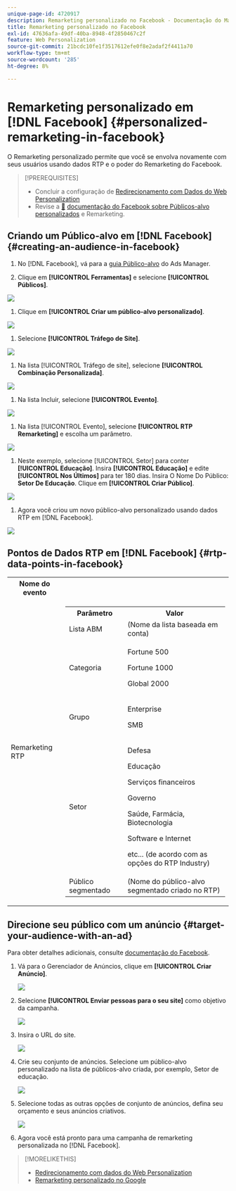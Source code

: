 ```yaml
---
unique-page-id: 4720917
description: Remarketing personalizado no Facebook - Documentação do Marketo - Documentação do produto
title: Remarketing personalizado no Facebook
exl-id: 47636afa-49df-40ba-8948-4f2850467c2f
feature: Web Personalization
source-git-commit: 21bcdc10fe1f3517612efe0f8e2adaf2f4411a70
workflow-type: tm+mt
source-wordcount: '285'
ht-degree: 8%

---
```


# Remarketing personalizado em [!DNL Facebook] {#personalized-remarketing-in-facebook}

O Remarketing personalizado permite que você se envolva novamente com seus usuários usando dados RTP e o poder do Remarketing do Facebook.

>[!PREREQUISITES]
>
>* Concluir a configuração de [Redirecionamento com Dados do Web Personalization](/help/marketo/product-docs/web-personalization/website-retargeting/retargeting-with-web-personalization-data.md)
>* Revise a [&#128279;](https://developers.facebook.com/docs/ads-for-websites/website-custom-audiences/getting-started#install-the-pixel) [documentação do Facebook sobre Públicos-alvo personalizados](https://developers.facebook.com/docs/ads-for-websites/website-custom-audiences/getting-started#install-the-pixel) e Remarketing.

## Criando um Público-alvo em [!DNL Facebook] {#creating-an-audience-in-facebook}

1. No [!DNL Facebook], vá para a [guia Público-alvo](https://www.facebook.com/ads/audience_manager) do Ads Manager.

1. Clique em **[!UICONTROL Ferramentas]** e selecione **[!UICONTROL Públicos]**.

![](assets/one-1.png)

1. Clique em **[!UICONTROL Criar um público-alvo personalizado]**.

![](assets/two-1.png)

1. Selecione **[!UICONTROL Tráfego de Site]**.

![](assets/image2015-1-19-16-3a32-3a2.png)

1. Na lista [!UICONTROL Tráfego de site], selecione **[!UICONTROL Combinação Personalizada]**.

![](assets/image2015-1-19-16-3a33-3a21.png)

1. Na lista Incluir, selecione **[!UICONTROL Evento]**.

![](assets/image2015-1-19-16-3a34-3a9.png)

1. Na lista [!UICONTROL Evento], selecione **[!UICONTROL RTP Remarketing]** e escolha um parâmetro.

![](assets/image2015-1-19-16-3a52-3a29.png)

1. Neste exemplo, selecione [!UICONTROL Setor] para conter **[!UICONTROL Educação]**. Insira **[!UICONTROL Educação]** e edite **[!UICONTROL Nos Últimos]** para ter 180 dias. Insira O Nome Do Público: **Setor De Educação**. Clique em **[!UICONTROL Criar Público]**.

![](assets/image2015-1-19-16-3a56-3a15.png)

1. Agora você criou um novo público-alvo personalizado usando dados RTP em [!DNL Facebook].

![](assets/image2015-1-19-16-3a59-3a2.png)

## Pontos de Dados RTP em [!DNL Facebook] {#rtp-data-points-in-facebook}

<table>
 <tbody>
  <tr>
   <th>Nome do evento</th>
   <th> </th>
  </tr>
  <tr>
   <td>Remarketing RTP</td>
   <td>
    <div>
     <table>
      <tbody>
       <tr>
        <th>Parâmetro</th>
        <th>Valor</th>
       </tr>
       <tr>
        <td>Lista ABM</td>
        <td>(Nome da lista baseada em conta)</td>
       </tr>
       <tr>
        <td colspan="1">Categoria</td>
        <td colspan="1"><p>Fortune 500</p><p>Fortune 1000</p><p>Global 2000</p></td>
       </tr>
       <tr>
        <td colspan="1">Grupo</td>
        <td colspan="1"><p>Enterprise</p><p>SMB</p></td>
       </tr>
       <tr>
        <td>Setor</td>
        <td><p>Defesa</p><p>Educação</p><p>Serviços financeiros</p><p>Governo</p><p>Saúde, Farmácia, Biotecnologia</p><p>Software e Internet</p><p>etc... (de acordo com as opções do RTP Industry)</p></td>
       </tr>
       <tr>
        <td colspan="1">Público segmentado</td>
        <td colspan="1">(Nome do público-alvo segmentado criado no RTP)</td>
       </tr>
      </tbody>
     </table>
    </div></td>
  </tr>
 </tbody>
</table>

## Direcione seu público com um anúncio {#target-your-audience-with-an-ad}

Para obter detalhes adicionais, consulte [documentação do Facebook](https://developers.facebook.com/docs/ads-for-websites/website-custom-audiences/getting-started#target-your-audience).

1. Vá para o Gerenciador de Anúncios, clique em **[!UICONTROL Criar Anúncio]**.

   ![](assets/image2015-1-19-17-3a10-3a19.png)

1. Selecione **[!UICONTROL Enviar pessoas para o seu site]** como objetivo da campanha.

   ![](assets/image2015-1-19-17-3a11-3a20.png)

1. Insira o URL do site.

   ![](assets/image2015-1-19-17-3a12-3a39.png)

1. Crie seu conjunto de anúncios. Selecione um público-alvo personalizado na lista de públicos-alvo criada, por exemplo, Setor de educação.

   ![](assets/image2015-1-19-17-3a18-3a13.png)

1. Selecione todas as outras opções de conjunto de anúncios, defina seu orçamento e seus anúncios criativos.

   ![](assets/image2015-1-19-17-3a19-3a25.png)

1. Agora você está pronto para uma campanha de remarketing personalizada no [!DNL Facebook].

>[!MORELIKETHIS]
>
>* [Redirecionamento com dados do Web Personalization](/help/marketo/product-docs/web-personalization/website-retargeting/retargeting-with-web-personalization-data.md)
>* [Remarketing personalizado no Google](/help/marketo/product-docs/web-personalization/website-retargeting/personalized-remarketing-in-google.md)
